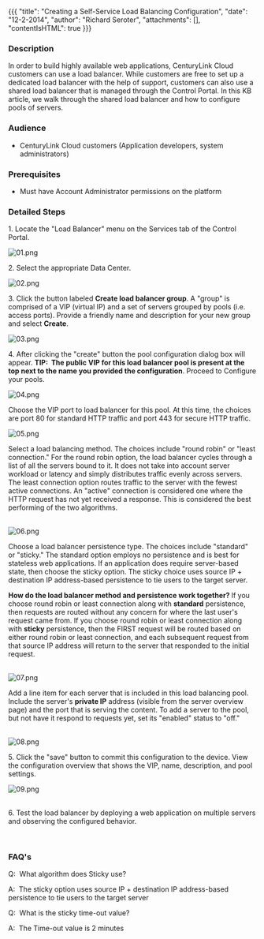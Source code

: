 {{{
  "title": "Creating a Self-Service Load Balancing Configuration",
  "date": "12-2-2014",
  "author": "Richard Seroter",
  "attachments": [],
  "contentIsHTML": true
}}}

<h3>Description</h3>
<p>In order to build highly available web applications, CenturyLink Cloud customers can use a load balancer. While customers are free to set up a dedicated load balancer with the help of support, customers can also use a shared load balancer that is managed
  through the Control Portal. In this KB article, we walk through the shared load balancer and how to configure pools of servers.</p>
<h3>Audience</h3>
<ul>
  <li>CenturyLink Cloud customers (Application developers, system administrators)</li>
</ul>
<h3>Prerequisites</h3>
<ul>
  <li>Must have Account Administrator permissions on the platform</li>
</ul>
<h3>Detailed Steps</h3>
<p>1. Locate the "Load Balancer" menu on the Services tab of the Control Portal.</p>
<p><img src="https://t3n.zendesk.com/attachments/token/jFTfM26U2xv0P4TCAIYVPh9S6/?name=01.png" alt="01.png" />
</p>
<p>2. Select the appropriate Data Center.</p>
<p><img src="https://t3n.zendesk.com/attachments/token/8LWLtzq0adgJ4GPLXphkQQ7AH/?name=02.png" alt="02.png" />
</p>
<p>3. Click the button labeled <strong>Create load balancer group</strong>. A "group" is comprised of a VIP (virtual IP) and a set of servers grouped by pools (i.e. access ports). Provide a friendly name and description for your new group
  and select <strong>Create</strong>.</p>
<p><img src="https://t3n.zendesk.com/attachments/token/i2D4Dx6rLxOAuQ0k80AjBqBua/?name=03.png" alt="03.png" />
</p>
<p>4. After clicking the "create" button the pool configuration dialog box will appear. <strong> TIP: &nbsp;The public VIP for this load balancer pool is present at the top next to the name you provided the configuration</strong>. Proceed
  to Configure your pools.</p>
<p><img src="https://t3n.zendesk.com/attachments/token/I2jQbSa1No0BU5sC6S2wRV7LM/?name=04.png" alt="04.png" />
</p>
<p>Choose the VIP port to load balancer for this pool. At this time, the choices are port 80 for standard HTTP traffic and port 443 for secure HTTP traffic.</p>
<p><img src="https://t3n.zendesk.com/attachments/token/a8WGnyoj9xK9JwRd3juHl2IIp/?name=05.png" alt="05.png" />
</p>
<p>Select a load balancing method. The choices include "round robin" or "least connection." For the round robin option, the load balancer cycles through a list of all the servers bound to it. It does not take into account server workload or latency and simply
  distributes traffic evenly across servers. The least connection option routes traffic to the server with the fewest active connections. An "active" connection is considered one where the HTTP request has not yet received a response. This is considered
  the best performing of the two algorithms.&nbsp;
  <br />
  <br />
</p>
<p><img src="https://t3n.zendesk.com/attachments/token/n4WW6nTJuU4UEG71YFaR0oyyi/?name=06.png" alt="06.png" />
</p>

<p>Choose a load balancer persistence type. The choices include "standard" or "sticky." The standard option employs no persistence and is best for stateless web applications. If an application does require server-based state, then choose the sticky option.
  The sticky choice uses source IP + destination IP address-based persistence to tie users to the target server.</p>
<p><strong>How do the load balancer method and persistence work together?&nbsp;</strong>If you choose round robin or least connection along with <strong>standard</strong> persistence, then requests are routed without any concern for where the last user's
  request came from. If you choose round robin or least connection along with <strong>sticky</strong> persistence, then the FIRST request will be routed based on either round robin or least connection, and each subsequent request from that source IP address
  will return to the server that responded to the initial request.
  <br />
  <br />
</p>
<p><img src="https://t3n.zendesk.com/attachments/token/wpLlbtlmdfCgRetQV89D6aRnh/?name=07.png" alt="07.png" />
</p>

<p>Add a line item for each server that is included in this load balancing pool. Include the server's&nbsp;<strong>private&nbsp;</strong><strong>IP</strong> address (visible from the server overview page) and the port that is serving the content. To add
  a server to the pool, but not have it respond to requests yet, set its "enabled" status to "off."
  <br />
  <br />
</p>
<p><img src="https://t3n.zendesk.com/attachments/token/3xkVQ2JpuljDq9BPhL0nrQ0jf/?name=08.png" alt="08.png" />
</p>

<p>5. Click the "save" button to commit this configuration to the device. View the configuration overview that shows the VIP, name, description, and pool settings.</p>
<p><img src="https://t3n.zendesk.com/attachments/token/9YtA5y6vwWMfovdRTeHAVXfjj/?name=09.png" alt="09.png" />
</p>
<p>
  <br />6. Test the load balancer by deploying a web application on multiple servers and observing the configured behavior.</p>
<p>&nbsp;</p>
<h3>FAQ's</h3>
<p>Q: &nbsp;What algorithm does Sticky use?</p>
<p>A: &nbsp;The sticky option uses source IP + destination IP address-based persistence to tie users to the target server</p>

<p>Q: &nbsp;What is the sticky time-out value?</p>
<p>A: &nbsp;The Time-out value is 2 minutes</p>